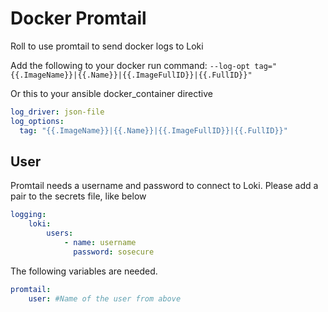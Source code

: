 # Docker Promtail
Roll to use promtail to send docker logs to Loki

Add the following to your docker run command: `--log-opt tag="{{.ImageName}}|{{.Name}}|{{.ImageFullID}}|{{.FullID}}"`

Or this to your ansible docker_container directive
```yml
log_driver: json-file
log_options:
  tag: "{{.ImageName}}|{{.Name}}|{{.ImageFullID}}|{{.FullID}}"
```

## User
Promtail needs a username and password to connect to Loki. Please add a pair to the secrets file, like below
```yaml
logging:
    loki:
        users:
            - name: username
              password: sosecure
```

The following variables are needed.
```yaml
promtail:
    user: #Name of the user from above
```